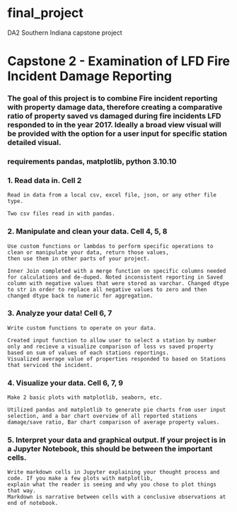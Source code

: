 # final_project
DA2 Southern Indiana capstone project
# Capstone 2 - Examination of LFD Fire Incident Damage Reporting

### The goal of this project is to combine Fire incident reporting with property damage data, therefore creating a comparative ratio of property saved vs damaged during fire incidents LFD responded to in the year 2017. Ideally a broad view visual will be provided with the option for a user input for specific station detailed visual.

### requirements pandas, matplotlib, python 3.10.10

### 1. Read data in. Cell 2
    Read in data from a local csv, excel file, json, or any other file type.
    
    Two csv files read in with pandas.

### 2. Manipulate and clean your data. Cell 4, 5, 8
    Use custom functions or lambdas to perform specific operations to clean or manipulate your data, return those values, 
    then use them in other parts of your project.
    
    Inner Join completed with a merge function on specific columns needed for calculations and de-duped. Noted inconsistent reporting in Saved column with negative values that were stored as varchar. Changed dtype to str in order to replace all negative values to zero and then changed dtype back to numeric for aggregation.

### 3. Analyze your data! Cell 6, 7
    Write custom functions to operate on your data.
    
    Created input function to allow user to select a station by number only and recieve a visualize comparison of loss vs saved property based on sum of values of each stations reportings. 
    Visualized average value of properties responded to based on Stations that serviced the incident.
    
### 4. Visualize your data. Cell 6, 7, 9
    Make 2 basic plots with matplotlib, seaborn, etc.
   
    Utilized pandas and matplotlib to generate pie charts from user input selection, and a bar chart overview of all reported stations damage/save ratio, Bar chart comparison of average property values.
    
### 5. Interpret your data and graphical output. If your project is in a Jupyter Notebook, this should be between the important cells.
    Write markdown cells in Jupyter explaining your thought process and code. If you make a few plots with matplotlib, 
    explain what the reader is seeing and why you chose to plot things that way.
    Markdown is narrative between cells with a conclusive observations at end of notebook.
